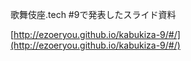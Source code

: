 歌舞伎座.tech #9で発表したスライド資料

[http://ezoeryou.github.io/kabukiza-9/#/](http://ezoeryou.github.io/kabukiza-9/#/)
